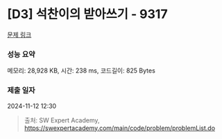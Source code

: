 # [D3] 석찬이의 받아쓰기 - 9317 

[문제 링크](https://swexpertacademy.com/main/code/problem/problemDetail.do?contestProbId=AW-hOY5KeEIDFAVg) 

### 성능 요약

메모리: 28,928 KB, 시간: 238 ms, 코드길이: 825 Bytes

### 제출 일자

2024-11-12 12:30



> 출처: SW Expert Academy, https://swexpertacademy.com/main/code/problem/problemList.do
